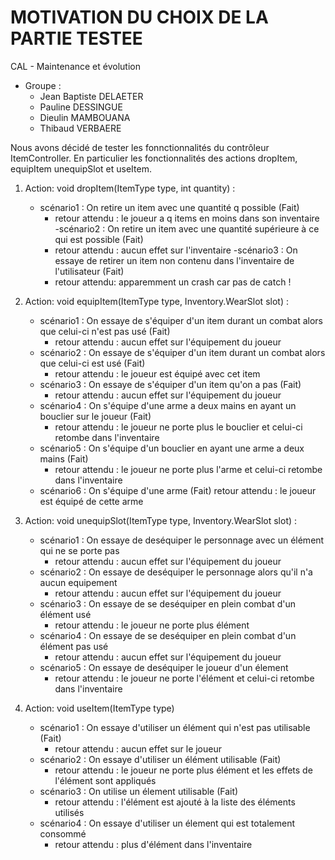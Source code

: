 # MOTIVATION DU CHOIX DE LA PARTIE TESTEE

CAL - Maintenance et évolution

* Groupe : 
	* Jean Baptiste DELAETER
	* Pauline DESSINGUE
	* Dieulin MAMBOUANA
	* Thibaud VERBAERE

Nous avons décidé de tester les fonnctionnalités du contrôleur ItemController. En particulier les fonctionnalités des actions dropItem, equipItem unequipSlot et useItem.

1. Action: void dropItem(ItemType type, int quantity) :
    - scénario1 : On retire un item avec une quantité q possible (Fait)
        * retour attendu : le joueur a q items en moins dans son inventaire
    -scénario2 : On retire un item avec une quantité supérieure à ce qui est possible (Fait)
        * retour attendu : aucun effet sur l'inventaire
    -scénario3 : On essaye de retirer un item non contenu dans l'inventaire de l'utilisateur (Fait)
        * retour attendu: apparemment un crash car pas de catch !

2. Action: void equipItem(ItemType type, Inventory.WearSlot slot) :
    - scénario1 : On essaye de s'équiper d'un item durant un combat alors que celui-ci n'est pas usé (Fait)
        * retour attendu : aucun effet sur l'équipement du joueur
    - scénario2 : On essaye de s'équiper d'un item durant un combat alors que celui-ci est usé (Fait)
        * retour attendu : le joueur est équipé avec cet item
    - scénario3 : On essaye de s'équiper d'un item qu'on a pas (Fait)
        * retour attendu : aucun effet sur l'équipement du joueur
    - scénario4 : On s'équipe d'une arme a deux mains en ayant un bouclier sur le joueur (Fait)
        * retour attendu : le joueur ne porte plus le bouclier et celui-ci retombe dans l'inventaire
    - scénario5 : On  s'équipe d'un bouclier en ayant une arme a deux mains (Fait)
        * retour attendu : le joueur ne porte plus l'arme et celui-ci retombe dans l'inventaire
    - scénario6 : On s'équipe d'une arme (Fait)
        retour attendu : le joueur est équipé de cette arme

3. Action: void unequipSlot(ItemType type, Inventory.WearSlot slot) :
    - scénario1 : On essaye de deséquiper le personnage avec un élément qui ne se porte pas
        * retour attendu : aucun effet sur l'équipement du joueur
    - scénario2 : On essaye de deséquiper le personnage alors qu'il n'a aucun equipement
        * retour attendu : aucun effet sur l'équipement du joueur
    - scénario3 : On essaye de se deséquiper en plein combat d'un élément usé
        * retour attendu : le joueur ne porte plus élément
    - scénario4 : On essaye de se deséquiper en plein combat d'un élément pas usé
        * retour attendu : aucun effet sur l'équipement du joueur
    - scénario5 : On essaye de deséquiper le joueur d'un élement
        * retour attendu : le joueur ne porte l'élément et celui-ci retombe dans l'inventaire

4. Action: void useItem(ItemType type)
    - scénario1 : On essaye d'utiliser un élément qui n'est pas utilisable (Fait)
        * retour attendu : aucun effet sur le joueur
    - scénario2 : On essaye d'utiliser un élément utilisable (Fait)
        * retour attendu : le joueur ne porte plus élément et les effets de l'élément sont appliqués
    - scénario3 : On utilise un élement utilisable (Fait)
        * retour attendu : l'élément est ajouté à la liste des éléments utilisés 
    - scénario4 : On essaye d'utiliser un élement qui est totalement consommé 
        * retour attendu : plus d'élément dans l'inventaire
